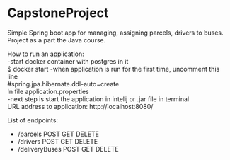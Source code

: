 # CapstoneProject

Simple Spring boot app for managing, assigning parcels, drivers to buses.
Project as a part the Java course.

How to run an application: <br />
-start docker container with postgres in it <br />
$ docker start <ID CONTAINER>
-when application is run for the first time, uncomment this line <br />
#spring.jpa.hibernate.ddl-auto=create <br />
In file application.properties <br />
-next step is start the application in  intelij or .jar file in terminal <br />
URL address to application: http://localhost:8080/ <br />


List of endpoints: <br />

- /parcels POST GET DELETE <br />
- /drivers POST GET DELETE <br />
- /deliveryBuses POST GET DELETE <br />
